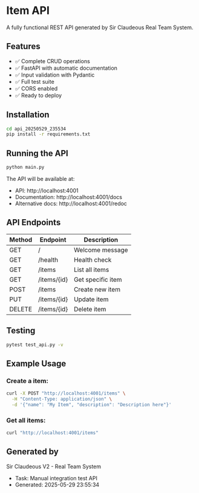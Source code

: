 # Item API

A fully functional REST API generated by Sir Claudeous Real Team System.

## Features

- ✅ Complete CRUD operations
- ✅ FastAPI with automatic documentation
- ✅ Input validation with Pydantic
- ✅ Full test suite
- ✅ CORS enabled
- ✅ Ready to deploy

## Installation

```bash
cd api_20250529_235534
pip install -r requirements.txt
```

## Running the API

```bash
python main.py
```

The API will be available at:
- API: http://localhost:4001
- Documentation: http://localhost:4001/docs
- Alternative docs: http://localhost:4001/redoc

## API Endpoints

| Method | Endpoint | Description |
|--------|----------|-------------|
| GET | / | Welcome message |
| GET | /health | Health check |
| GET | /items | List all items |
| GET | /items/{id} | Get specific item |
| POST | /items | Create new item |
| PUT | /items/{id} | Update item |
| DELETE | /items/{id} | Delete item |

## Testing

```bash
pytest test_api.py -v
```

## Example Usage

### Create a item:
```bash
curl -X POST "http://localhost:4001/items" \
  -H "Content-Type: application/json" \
  -d '{"name": "My Item", "description": "Description here"}'
```

### Get all items:
```bash
curl "http://localhost:4001/items"
```

## Generated by

Sir Claudeous V2 - Real Team System
- Task: Manual integration test API
- Generated: 2025-05-29 23:55:34
